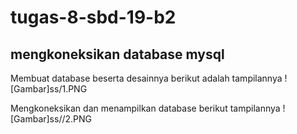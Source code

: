 # tugas-8-sbd-19-b2
## mengkoneksikan database mysql


Membuat database beserta desainnya
berikut adalah tampilannya
![Gambar]ss/1.PNG

Mengkoneksikan dan menampilkan database
berikut tampilannya
![Gambar]ss//2.PNG